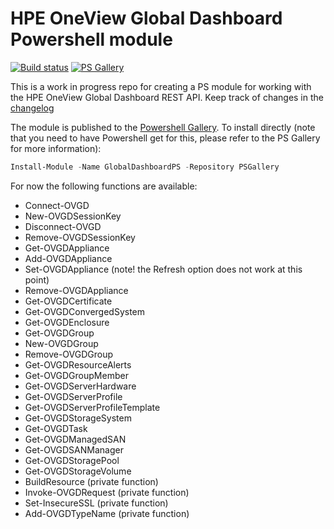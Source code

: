 # HPE OneView Global Dashboard Powershell module

[![Build status](https://ci.appveyor.com/api/projects/status/4309as0cbnf0j3j5?svg=true)](https://ci.appveyor.com/project/rumart/globaldashboardps)
[![PS Gallery](https://img.shields.io/powershellgallery/dt/GlobalDashboardPS.svg?label=psgallery)](https://www.powershellgallery.com/packages/GlobalDashboardPS)

This is a work in progress repo for creating a PS module for working with the HPE OneView Global Dashboard REST API. Keep track of changes in the [changelog](changelog.md)

The module is published to the [Powershell Gallery](https://www.powershellgallery.com/packages/GlobalDashboardPS). To install directly (note that you need to have Powershell get for this, please refer to the PS Gallery for more information):

```powershell
Install-Module -Name GlobalDashboardPS -Repository PSGallery
```

For now the following functions are available:

- Connect-OVGD
- New-OVGDSessionKey
- Disconnect-OVGD
- Remove-OVGDSessionKey
- Get-OVGDAppliance
- Add-OVGDAppliance
- Set-OVGDAppliance (note! the Refresh option does not work at this point)
- Remove-OVGDAppliance
- Get-OVGDCertificate
- Get-OVGDConvergedSystem
- Get-OVGDEnclosure
- Get-OVGDGroup
- New-OVGDGroup
- Remove-OVGDGroup
- Get-OVGDResourceAlerts
- Get-OVGDGroupMember
- Get-OVGDServerHardware
- Get-OVGDServerProfile
- Get-OVGDServerProfileTemplate
- Get-OVGDStorageSystem
- Get-OVGDTask
- Get-OVGDManagedSAN
- Get-OVGDSANManager
- Get-OVGDStoragePool
- Get-OVGDStorageVolume
- BuildResource (private function)
- Invoke-OVGDRequest (private function)
- Set-InsecureSSL (private function)
- Add-OVGDTypeName (private function)